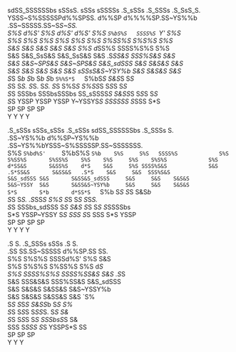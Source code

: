 sdSS_SSSSSSbs sSSsS.     sSSs  sSSSSs .S_sSSs   .S_SSSs  .S_SsS_S.   
YSSS~S%SSSSSPd%%SPSS.   d%%SP d%%%%SP.SS~YS%%b .SS~SSSSS.SS~S*S~SS.  
     S%S    d%S'  S%S  d%S'  d%S'    S%S   `S%bS%S   SSSS%S `Y' S%S  
     S%S    S%S   S%S  S%S   S%S     S%S    S%SS%S    S%S%S     S%S  
     S&S    S&S   S&S  S&S   S&S     S%S    d*SS%S SSSS%S%S     S%S  
     S&S    S&S_SsS&S  S&S_SsS&S     S&S   .S*SS&S  SSS%S&S     S&S  
     S&S    S&S~SPS&S  S&S~SPS&S     S&S_sdSSS S&S    S&S&S     S&S  
     S&S    S&S   S&S  S&S   S&S sSSsS&S~YSY%b S&S    S&S&S     S&S  
     S*S    S*b   S*b  S*b   S*b `S%%S*S   `S%bS*S    S&S*S     S*S  
     S*S    S*S.  S*S. S*S.  S*S   S%S*S    S%SS*S    S*S*S     S*S  
     S*S     SSSbs SSSbsSSSbs SS_sSSSS*S    S&SS*S    S*S*S     S*S  
     S*S      YSSP  YSSP YSSP  Y~YSSYS*S    SSSSSS    S*SSS     S*S  
     SP                              SP               SP        SP   
     Y                               Y                Y         Y    
                                                                     
 .S_sSSs    sSSs_sSSs   .S_sSSs sdSS_SSSSSSbs .S_SSSs S.             
.SS~YS%%b  d%%SP~YS%%b .SS~YS%%bYSSS~S%SSSSSP.SS~SSSSSSS.            
S%S   `S%bd%S'     `S%bS%S   `S%b    S%S     S%S   SSSS%S            
S%S    S%SS%S       S%SS%S    S%S    S%S     S%S    S%S%S            
S%S    d*SS&S       S&SS%S    d*S    S&S     S%S SSSS%S&S            
S&S   .S*SS&S       S&SS&S   .S*S    S&S     S&S  SSS%S&S            
S&S_sdSSS S&S       S&SS&S_sdSSS     S&S     S&S    S&S&S            
S&S~YSSY  S&S       S&SS&S~YSY%b     S&S     S&S    S&S&S            
S*S       S*b       d*SS*S   `S%b    S*S     S*S    S&S*b            
S*S       S*S.     .S*SS*S    S%S    S*S     S*S    S*S*S.           
S*S        SSSbs_sdSSS S*S    S&S    S*S     S*S    S*SSSSbs         
S*S         YSSP~YSSY  S*S    SSS    S*S     SSS    S*S YSSP         
SP                     SP            SP             SP               
Y                      Y             Y              Y                
                                                                     
 .S    S. .S_SSSs    sSSs .S    S.                                   
.SS    SS.SS~SSSSS  d%%SP.SS    SS.                                  
S%S    S%S%S   SSSSd%S'  S%S    S&S                                  
S%S    S%S%S    S%SS%S   S%S    d*S                                  
S%S SSSS%S%S SSSS%SS&S   S&S   .S*S                                  
S&S  SSS&S&S  SSS%SS&S   S&S_sdSSS                                   
S&S    S&S&S    S&SS&S   S&S~YSSY%b                                  
S&S    S&S&S    S&SS&S   S&S    `S%                                  
S*S    S*S*S    S&SS*b   S*S     S%                                  
S*S    S*S*S    S*SS*S.  S*S     S&                                  
S*S    S*S*S    S*S SSSbsS*S     S&                                  
SSS    S*SSS    S*S  YSSPS*S     SS                                  
       SP       SP       SP                                          
       Y        Y        Y                                           
                                                                     
